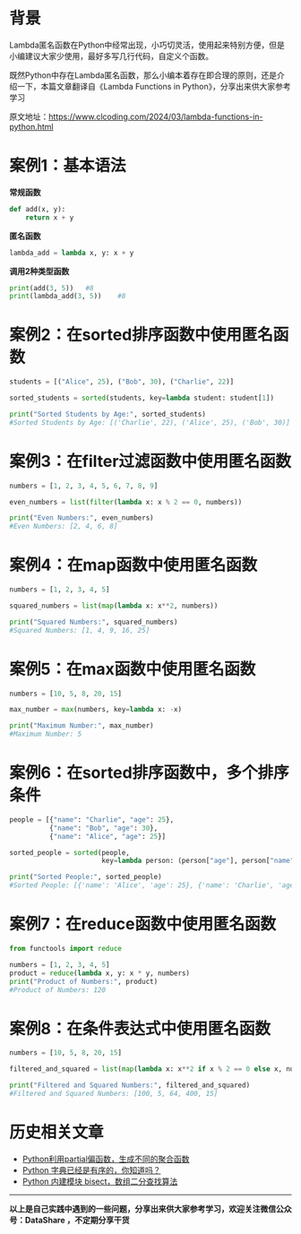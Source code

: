 # 背景
Lambda匿名函数在Python中经常出现，小巧切灵活，使用起来特别方便，但是小编建议大家少使用，最好多写几行代码，自定义个函数。

既然Python中存在Lambda匿名函数，那么小编本着存在即合理的原则，还是介绍一下，本篇文章翻译自《Lambda Functions in Python》，分享出来供大家参考学习

原文地址：https://www.clcoding.com/2024/03/lambda-functions-in-python.html

# 案例1：基本语法
**常规函数**
```python
def add(x, y):
    return x + y
```

**匿名函数**
```python
lambda_add = lambda x, y: x + y
```

**调用2种类型函数**
```python
print(add(3, 5))   #8
print(lambda_add(3, 5))    #8
```

# 案例2：在sorted排序函数中使用匿名函数

```python
students = [("Alice", 25), ("Bob", 30), ("Charlie", 22)]

sorted_students = sorted(students, key=lambda student: student[1])

print("Sorted Students by Age:", sorted_students)
#Sorted Students by Age: [('Charlie', 22), ('Alice', 25), ('Bob', 30)]
```

# 案例3：在filter过滤函数中使用匿名函数
```python
numbers = [1, 2, 3, 4, 5, 6, 7, 8, 9]

even_numbers = list(filter(lambda x: x % 2 == 0, numbers))

print("Even Numbers:", even_numbers)
#Even Numbers: [2, 4, 6, 8]
```

# 案例4：在map函数中使用匿名函数
```python
numbers = [1, 2, 3, 4, 5]

squared_numbers = list(map(lambda x: x**2, numbers))

print("Squared Numbers:", squared_numbers)
#Squared Numbers: [1, 4, 9, 16, 25]
```

# 案例5：在max函数中使用匿名函数
```python
numbers = [10, 5, 8, 20, 15]

max_number = max(numbers, key=lambda x: -x)

print("Maximum Number:", max_number)
#Maximum Number: 5
```

# 案例6：在sorted排序函数中，多个排序条件
```python
people = [{"name": "Charlie", "age": 25}, 
          {"name": "Bob", "age": 30}, 
          {"name": "Alice", "age": 25}]

sorted_people = sorted(people, 
                       key=lambda person: (person["age"], person["name"]))

print("Sorted People:", sorted_people)
#Sorted People: [{'name': 'Alice', 'age': 25}, {'name': 'Charlie', 'age': 25}, {'name': 'Bob', 'age': 30}]
```

# 案例7：在reduce函数中使用匿名函数
```python
from functools import reduce

numbers = [1, 2, 3, 4, 5]
product = reduce(lambda x, y: x * y, numbers)
print("Product of Numbers:", product)
#Product of Numbers: 120
```

# 案例8：在条件表达式中使用匿名函数

```python
numbers = [10, 5, 8, 20, 15]

filtered_and_squared = list(map(lambda x: x**2 if x % 2 == 0 else x, numbers))

print("Filtered and Squared Numbers:", filtered_and_squared)
#Filtered and Squared Numbers: [100, 5, 64, 400, 15]
```

# 历史相关文章
- [Python利用partial偏函数，生成不同的聚合函数](https://www.jianshu.com/p/a1d6a0514ead)
- [Python 字典已经是有序的，你知道吗？](https://www.jianshu.com/p/b6c1f0bf7db6)
- [Python 内建模块 bisect，数组二分查找算法](https://www.jianshu.com/p/4dc970cd8505)

**************************************************************************
**以上是自己实践中遇到的一些问题，分享出来供大家参考学习，欢迎关注微信公众号：DataShare ，不定期分享干货**












